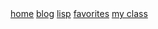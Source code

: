 <div class="navbar">
  <a href="/">home</a>
  <a href="/blog/">blog</a>
  <a href="/blog/lisp/">lisp</a>
  <a href="/favorites/">favorites</a>
  <a href="/excollege/">my class</a>
  <!--<a class="newlink" href="/recipes/">recipes</a> -->
</div>
